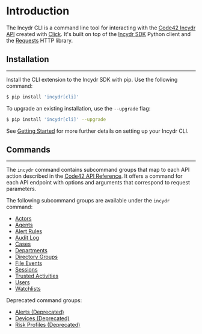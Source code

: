 # Introduction

The Incydr CLI is a command line tool for interacting with the [Code42 Incydr API](https://developer.code42.com/api) created with [Click](https://click.palletsprojects.com/en/8.1.x/).
It's built on top of the [Incydr SDK](../sdk/index.md) Python client and the [Requests](https://requests.readthedocs.io/en/latest/) HTTP library.

## Installation

---

Install the CLI extension to the Incydr SDK with pip.  Use the following command:

```bash
$ pip install 'incydr[cli]'
```

To upgrade an existing installation, use the `--upgrade` flag:

```bash
$ pip install 'incydr[cli]' --upgrade
```

See [Getting Started](getting_started.md) for more further details on setting up your Incydr CLI.

## Commands

---

The `incydr` command contains subcommand groups that map to each API action described in the
[Code42 API Reference](https://developer.code42.com/api). It offers a command for each API endpoint with options and arguments that
correspond to request parameters.

The following subcommand groups are available under the `incydr` command:

* [Actors](cmds/actors.md)
* [Agents](cmds/agents.md)
* [Alert Rules](cmds/alert_rules.md)
* [Audit Log](cmds/audit_log.md)
* [Cases](cmds/cases.md)
* [Departments](cmds/departments.md)
* [Directory Groups](cmds/directory_groups.md)
* [File Events](cmds/file_events.md)
* [Sessions](cmds/sessions.md)
* [Trusted Activities](cmds/trusted_activities.md)
* [Users](cmds/users.md)
* [Watchlists](cmds/watchlists.md)

Deprecated command groups:

* [Alerts (Deprecated)](cmds/alerts.md)
* [Devices (Deprecated)](cmds/devices.md)
* [Risk Profiles (Deprecated)](cmds/risk_profiles.md)
